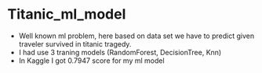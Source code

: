 # Titanic_ml_model

- Well known ml problem, here based on data set we have to predict given traveler survived in titanic tragedy.
- I had use 3 traning models (RandomForest, DecisionTree, Knn)
- In Kaggle I got 0.7947 score for my ml model

